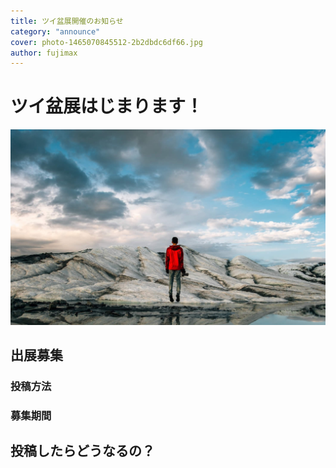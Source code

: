 ```yaml
---
title: ツイ盆展開催のお知らせ
category: "announce"
cover: photo-1465070845512-2b2dbdc6df66.jpg
author: fujimax
---
```


# ツイ盆展はじまります！

![unsplash.com](./photo-1465070845512-2b2dbdc6df66.jpg)

## 出展募集

### 投稿方法

### 募集期間

## 投稿したらどうなるの？




